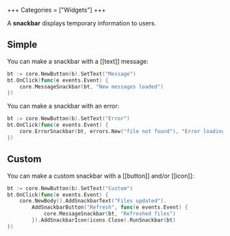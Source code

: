 +++
Categories = ["Widgets"]
+++

A **snackbar** displays temporary information to users.

## Simple

You can make a snackbar with a [[text]] message:

```Go
bt := core.NewButton(b).SetText("Message")
bt.OnClick(func(e events.Event) {
    core.MessageSnackbar(bt, "New messages loaded")
})
```

You can make a snackbar with an error:

```Go
bt := core.NewButton(b).SetText("Error")
bt.OnClick(func(e events.Event) {
    core.ErrorSnackbar(bt, errors.New("file not found"), "Error loading page")
})
```

## Custom

You can make a custom snackbar with a [[button]] and/or [[icon]]:

```Go
bt := core.NewButton(b).SetText("Custom")
bt.OnClick(func(e events.Event) {
    core.NewBody().AddSnackbarText("Files updated").
        AddSnackbarButton("Refresh", func(e events.Event) {
            core.MessageSnackbar(bt, "Refreshed files")
        }).AddSnackbarIcon(icons.Close).RunSnackbar(bt)
})
```

